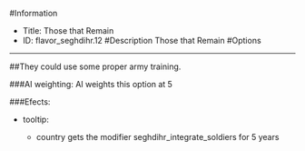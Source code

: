 #Information
 - Title: Those that Remain
 - ID: flavor_seghdihr.12
#Description
Those that Remain
#Options

___
##They could use some proper army training.

###AI weighting:
AI weights this option at 5


###Efects:<ul><li>tooltip:</li><ul><li>country gets the modifier seghdihr_integrate_soldiers for 5 years</li></ul></ul>
